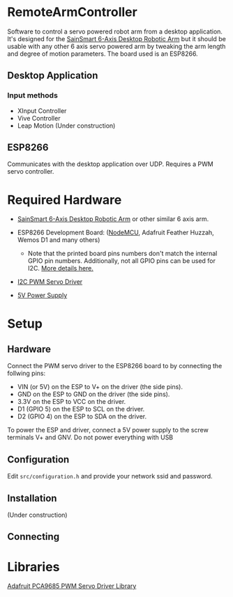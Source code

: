 # RemoteArmController
Software to control a servo powered robot arm from a desktop application. It's designed for the [SainSmart 6-Axis Desktop Robotic Arm](https://www.sainsmart.com/products/6-axis-desktop-robotic-arm-assembled) but it should be usable with any other 6 axis servo powered arm by tweaking the arm length and degree of motion parameters. The board used is an ESP8266.

## Desktop Application



### Input methods
- XInput Controller
- Vive Controller
- Leap Motion (Under construction)

## ESP8266

Communicates with the desktop application over UDP. Requires a PWM servo controller.

# Required Hardware

- [SainSmart 6-Axis Desktop Robotic Arm](https://www.sainsmart.com/products/6-axis-desktop-robotic-arm-assembled) or other similar 6 axis arm.

- ESP8266 Development Board: ([NodeMCU](https://www.amazon.com/s?k=esp8266+nodemcu&i=electronics), Adafruit Feather Huzzah, Wemos D1 and many others)
  - Note that the printed board pins numbers don't match the internal GPIO  pin numbers. Additionally, not all GPIO pins can be used for I2C. [More details here.](https://randomnerdtutorials.com/esp8266-pinout-reference-gpios/)

- [I2C PWM Servo Driver](https://www.adafruit.com/product/815)

- [5V Power Supply](https://smile.amazon.com/ALITOVE-Converter-100-240V-Transformer-5-5x2-5mm/dp/B0852HL336/)

# Setup

## Hardware

Connect the PWM servo driver to the ESP8266 board to by connecting the follwing pins:

- VIN (or 5V) on the ESP to V+ on the driver (the side pins).
- GND on the ESP to GND on the driver (the side pins).
- 3.3V on the ESP to VCC on the driver.
- D1 (GPIO 5) on the ESP to SCL on the driver.
- D2 (GPIO 4) on the ESP to SDA on the driver.

To power the ESP and driver, connect a 5V power supply to the screw terminals V+ and GNV. Do not power everything with USB


## Configuration

Edit `src/configuration.h` and provide your network ssid and password.

## Installation

(Under construction)

## Connecting

# Libraries

[Adafruit PCA9685 PWM Servo Driver Library](https://github.com/adafruit/Adafruit-PWM-Servo-Driver-Library)

